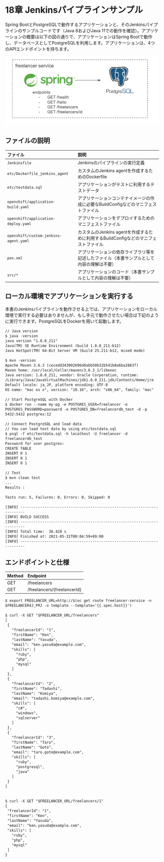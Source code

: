 # 18章 Jenkinsパイプラインサンプル
Spring BootとPostgreSQLで動作するアプリケーションと、そのJenkinsパイプラインのサンプルコードです（Java 8およびJava 11での動作を確認）。アプリケーションの概要は以下の図の通りで、アプリケーションはSpring Bootで動作し、データベースとしてPostgreSQLを利用します。アプリケーションは、4つのAPIエンドポイントを持ちます。

![overview](images/freelancer-overview.png)

## ファイルの説明

| ファイル | 説明 |
:-----------|:------------|
`Jenkinsfile` | Jenkinsのパイプラインの実行定義 |
`etc/Dockerfile_jenkins_agent` | カスタムのJenkins agentを作成するためのDockerfile |
`etc/testdata.sql` | アプリケーションがテストに利用するテストデータ|
`openshift/application-build.yaml` | アプリケーションコンテナイメージの作成に必要なBuildConfigなどのマニフェストファイル |
`openshift/application-deploy.yaml` | アプリケーションをデプロイするためのマニフェストファイル|
`openshift/custom-jenkins-agent.yaml` | カスタムのJenkins agentを作成するために利用するBuildConfigなどのマニフェストファイル|
`pox.xml` | アプリケーションの依存ライブラリ等を記述したファイル（本書サンプルとして内容の理解は不要）|
`src/*` | アプリケーションのコード（本書サンプルとして内容の理解は不要）|


## ローカル環境でアプリケーションを実行する
本書のJenkinsパイプラインを動作させる上では、アプリケーションをローカル環境で実行する必要はありませんが、もし手元で動作させたい場合は下記のように実行できます。PostgreSQLをDockerを用いて起動します。

```
// Java version
$ java -version
java version "1.8.0_211"
Java(TM) SE Runtime Environment (build 1.8.0_211-b12)
Java HotSpot(TM) 64-Bit Server VM (build 25.211-b12, mixed mode)

$ mvn -version
Apache Maven 3.6.3 (cecedd343002696d0abb50b32b541b8a6ba2883f)
Maven home: /usr/local/Cellar/maven/3.6.3_1/libexec
Java version: 1.8.0_211, vendor: Oracle Corporation, runtime: /Library/Java/JavaVirtualMachines/jdk1.8.0_211.jdk/Contents/Home/jre
Default locale: ja_JP, platform encoding: UTF-8
OS name: "mac os x", version: "10.16", arch: "x86_64", family: "mac"

// Start PostgreSQL with Docker
$ docker run --name my-pg -e POSTGRES_USER=freelancer -e POSTGRES_PASSWORD=password -e POSTGRES_DB=freelancerdb_test -d -p 5432:5432 postgres:12

// Connect PostgreSQL and load data
// You can load test data by using etc/testdata.sql
$ psql -f etc/testdata.sql -h localhost -U freelancer -d freelancerdb_test
Password for user postgres:
CREATE TABLE
INSERT 0 1
INSERT 0 1
INSERT 0 1

// Test
$ mvn clean test
...
Results :

Tests run: 5, Failures: 0, Errors: 0, Skipped: 0

[INFO] ------------------------------------------------------------------------
[INFO] BUILD SUCCESS
[INFO] ------------------------------------------------------------------------
[INFO] Total time:  38.428 s
[INFO] Finished at: 2021-05-31T00:04:59+09:00
[INFO] ------------------------------------------------------------------------
```

## エンドポイントと仕様
| Method | Endpoint |
:-----------|:------------|
 GET | /freelancers |
 GET | /freelancers/{freelancerId} |

 ```
$ export FREELANCER_URL=http://$(oc get route freelancer-service -n $FREELANCER4J_PRJ -o template --template='{{.spec.host}}')

$ curl -X GET "$FREELANCER_URL/freelancers"
[
  {
    "freelancerId": "1",
    "firstName": "Ken",
    "lastName": "Yasuda",
    "email": "ken.yasuda@example.com",
    "skills": [
      "ruby",
      "php",
      "mysql"
    ]
  },
  {
    "freelancerId": "2",
    "firstName": "Tadashi",
    "lastName": "Komiya",
    "email": "tadashi.komiya@example.com",
    "skills": [
      "c#",
      "windows",
      "sqlserver"
    ]
  },
  {
    "freelancerId": "3",
    "firstName": "Taro",
    "lastName": "Goto",
    "email": "taro.goto@example.com",
    "skills": [
      "ruby",
      "postgresql",
      "java"
    ]
  }
]


$ curl -X GET "$FREELANCER_URL/freelancers/1"
{
  "freelancerId": "1",
  "firstName": "Ken",
  "lastName": "Yasuda",
  "email": "ken.yasuda@example.com",
  "skills": [
    "ruby",
    "php",
    "mysql"
  ]
}
 ```
